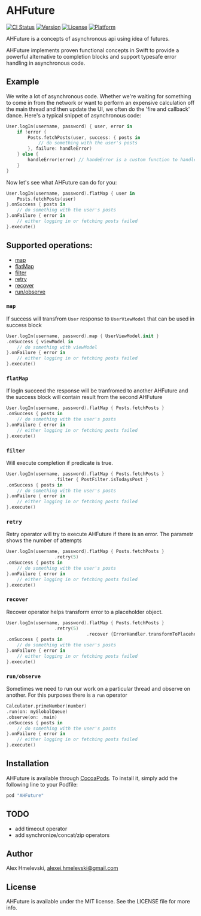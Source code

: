 # AHFuture

[![CI Status](http://img.shields.io/travis/AlexHmelevskiAG/AHFuture.svg?style=flat)](https://travis-ci.org/AlexHmelevskiAG/AHFuture)
[![Version](https://img.shields.io/cocoapods/v/AHFuture.svg?style=flat)](http://cocoapods.org/pods/AHFuture)
[![License](https://img.shields.io/cocoapods/l/AHFuture.svg?style=flat)](http://cocoapods.org/pods/AHFuture)
[![Platform](https://img.shields.io/cocoapods/p/AHFuture.svg?style=flat)](http://cocoapods.org/pods/AHFuture)

AHFuture is a concepts of asynchronous api using idea of futures.

AHFuture  implements proven functional concepts in Swift to provide a powerful alternative to completion blocks and support typesafe error handling in asynchronous code.


## Example
We write a lot of asynchronous code. Whether we're waiting for something to come in from the network or want to perform an expensive calculation off the main thread and then update the UI, we often do the 'fire and callback' dance. Here's a typical snippet of asynchronous code:

```swift
User.logIn(username, password) { user, error in
    if !error {
        Posts.fetchPosts(user, success: { posts in
            // do something with the user's posts
        }, failure: handleError)
    } else {
        handleError(error) // handeError is a custom function to handle errors
    }
}
```

Now let's see what AHFuture can do for you:

```swift
User.logIn(username, password).flatMap { user in
    Posts.fetchPosts(user)
}.onSuccess { posts in
    // do something with the user's posts
}.onFailure { error in
    // either logging in or fetching posts failed
}.execute()
```

## Supported operations: 
 - [map](#map)
 - [flatMap](#`flatMap`)
 - [filter](#filter)
 - [retry](#retry)
 - [recover](#recover)
 - [run/observe](#run/observe)

### `map`
If success will transfrom `User` response to `UserViewModel` that can be used in success block
```swift
User.logIn(username, password).map { UserViewModel.init }
.onSuccess { viewModel in
    // do something with viewModel
}.onFailure { error in
    // either logging in or fetching posts failed
}.execute()
```

### `flatMap`

If logIn succeed the response will be tranfromed to another AHFuture and the success block will contain result from the second AHFuture
```swift
User.logIn(username, password).flatMap { Posts.fetchPosts }
.onSuccess { posts in
    // do something with the user's posts
}.onFailure { error in
    // either logging in or fetching posts failed
}.execute()
```

### `filter`
Will execute completion if predicate is true. 
```swift
User.logIn(username, password).flatMap { Posts.fetchPosts }
			      .filter { PostFilter.isTodaysPost }
.onSuccess { posts in
    // do something with the user's posts
}.onFailure { error in
    // either logging in or fetching posts failed
}.execute()
```
### `retry`
Retry operator will try to execute AHFuture if there is an error. The parametr shows the number of attempts
```swift
User.logIn(username, password).flatMap { Posts.fetchPosts }
			      .retry(5)
.onSuccess { posts in
    // do something with the user's posts
}.onFailure { error in
    // either logging in or fetching posts failed
}.execute()
```

### `recover`
Recover operator helps transform error to a placeholder object.
```swift
User.logIn(username, password).flatMap { Posts.fetchPosts }
			      .retry(5)
                              .recover {ErrorHandler.transformToPlaceholderModel}
.onSuccess { posts in
    // do something with the user's posts
}.onFailure { error in
    // either logging in or fetching posts failed
}.execute()
```

### `run/observe`
Sometimes we need to run our work on a particular thread and observe on another. For this purposes there is a `run` operator

```swift
Calculator.primeNumber(number)
.run(on: myGlobalQueue)
.observe(on: .main)
.onSuccess { posts in
    // do something with the user's posts
}.onFailure { error in
    // either logging in or fetching posts failed
}.execute()
```


## Installation

AHFuture is available through [CocoaPods](http://cocoapods.org). To install
it, simply add the following line to your Podfile:

```ruby
pod "AHFuture"
```

## TODO
- add timeout operator
- add synchronize/concat/zip operators


## Author

Alex Hmelevski, alexei.hmelevski@gmail.com

## License

AHFuture is available under the MIT license. See the LICENSE file for more info.

